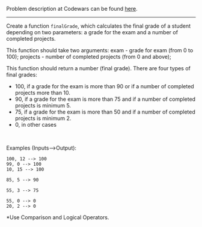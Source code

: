 Problem description at Codewars can be found
[here](https://www.codewars.com/kata/5ad0d8356165e63c140014d4/train/python).

-------------

Create a function `finalGrade`, which calculates the final grade of a student depending on two
parameters: a grade for the exam and a number of completed projects.
<br>

This function should take two arguments: exam - grade for exam (from 0 to 100); projects - number of
completed projects (from 0 and above);
<br>

This function should return a number (final grade). There are four types of final grades:
- 100, if a grade for the exam is more than 90 or if a number of completed projects more than 10.
- 90, if a grade for the exam is more than 75 and if a number of completed projects is minimum 5.
- 75, if a grade for the exam is more than 50 and if a number of completed projects is minimum 2.
- 0, in other cases
<br>

Examples (Inputs-->Output):
```
100, 12 --> 100
99, 0 --> 100
10, 15 --> 100

85, 5 --> 90

55, 3 --> 75

55, 0 --> 0
20, 2 --> 0
```
*Use Comparison and Logical Operators.

